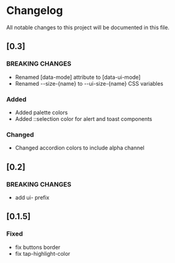 # Changelog
All notable changes to this project will be documented in this file.

## [0.3]
### BREAKING CHANGES
- Renamed [data-mode] attribute to [data-ui-mode]
- Renamed --size-{name} to --ui-size-{name} CSS variables
### Added
- Added palette colors
- Added ::selection color for alert and toast components
### Changed
- Changed accordion colors to include alpha channel
## [0.2]
### BREAKING CHANGES
- add ui- prefix
## [0.1.5]
### Fixed
- fix buttons border
- fix tap-highlight-color
